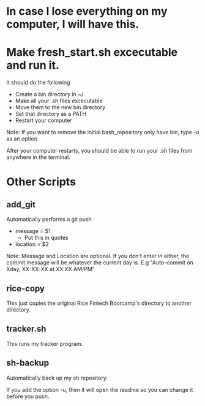 # In case I lose everything on my computer, I will have this.
# Make fresh_start.sh excecutable and run it.
It should do the following
* Create a bin directory in ~/
* Make all your .sh files excecutable
* Move them to the new bin directory
* Set that directory as a PATH
* Restart your computer

Note: If you want to remove the initial bash_repository only have bin, type -u as an option.

After your computer restarts, you should be able to run your .sh files from anywhere in the terminal.

# Other Scripts 

## add_git
Automatically performs a git push
* message = $1
  * Put this in quotes
* location = $2

Note: Message and Location are optional. If you don't enter in either, the commit message will be whatever the current day is.
E.g "Auto-commit on Xday, XX-XX-XX at XX:XX AM/PM"

## rice-copy
This just copies the original Rice Fintech Bootcamp's directory to another directory.

## tracker.sh
This runs my tracker program.

## sh-backup

Automatically back up my sh repository.

If you add the option -u, then it will open the readme so you can change it before you push.
